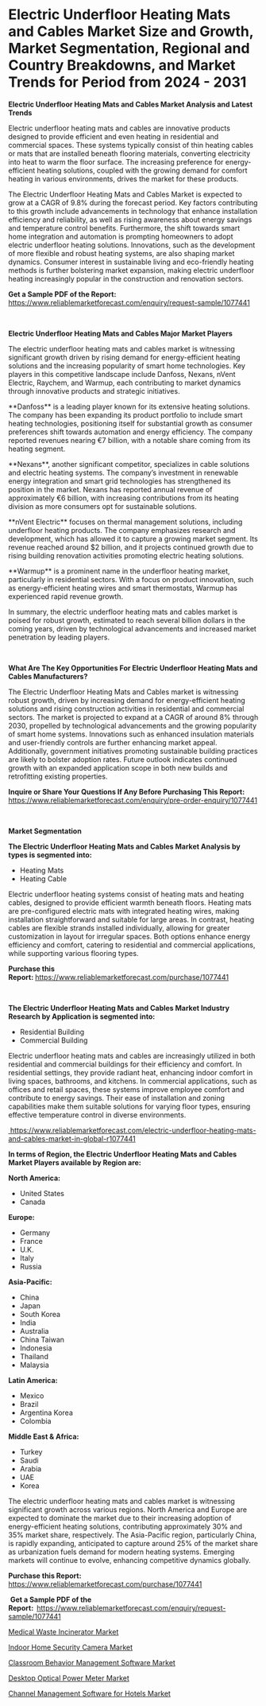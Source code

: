 <p><h1>Electric Underfloor Heating Mats and Cables Market Size and Growth, Market Segmentation, Regional and Country Breakdowns, and Market Trends for Period from 2024 -  2031</h1></p><p><strong>Electric Underfloor Heating Mats and Cables Market Analysis and Latest Trends</strong></p>
<p><p>Electric underfloor heating mats and cables are innovative products designed to provide efficient and even heating in residential and commercial spaces. These systems typically consist of thin heating cables or mats that are installed beneath flooring materials, converting electricity into heat to warm the floor surface. The increasing preference for energy-efficient heating solutions, coupled with the growing demand for comfort heating in various environments, drives the market for these products.</p><p>The Electric Underfloor Heating Mats and Cables Market is expected to grow at a CAGR of 9.8% during the forecast period. Key factors contributing to this growth include advancements in technology that enhance installation efficiency and reliability, as well as rising awareness about energy savings and temperature control benefits. Furthermore, the shift towards smart home integration and automation is prompting homeowners to adopt electric underfloor heating solutions. Innovations, such as the development of more flexible and robust heating systems, are also shaping market dynamics. Consumer interest in sustainable living and eco-friendly heating methods is further bolstering market expansion, making electric underfloor heating increasingly popular in the construction and renovation sectors.</p></p>
<p><strong>Get a Sample PDF of the Report:&nbsp;</strong> <a href="https://www.reliablemarketforecast.com/enquiry/request-sample/1077441?utm_campaign=1130&utm_medium=2&utm_source=Github&utm_content=ia&utm_term=06122024&utm_id=electric-underfloor-heating-mats-and-cables">https://www.reliablemarketforecast.com/enquiry/request-sample/1077441</a></p>
<p>&nbsp;</p>
<p><strong>Electric Underfloor Heating Mats and Cables Major Market Players</strong></p>
<p><p>The electric underfloor heating mats and cables market is witnessing significant growth driven by rising demand for energy-efficient heating solutions and the increasing popularity of smart home technologies. Key players in this competitive landscape include Danfoss, Nexans, nVent Electric, Raychem, and Warmup, each contributing to market dynamics through innovative products and strategic initiatives.</p><p>**Danfoss** is a leading player known for its extensive heating solutions. The company has been expanding its product portfolio to include smart heating technologies, positioning itself for substantial growth as consumer preferences shift towards automation and energy efficiency. The company reported revenues nearing €7 billion, with a notable share coming from its heating segment.</p><p>**Nexans**, another significant competitor, specializes in cable solutions and electric heating systems. The company’s investment in renewable energy integration and smart grid technologies has strengthened its position in the market. Nexans has reported annual revenue of approximately €6 billion, with increasing contributions from its heating division as more consumers opt for sustainable solutions.</p><p>**nVent Electric** focuses on thermal management solutions, including underfloor heating products. The company emphasizes research and development, which has allowed it to capture a growing market segment. Its revenue reached around $2 billion, and it projects continued growth due to rising building renovation activities promoting electric heating solutions.</p><p>**Warmup** is a prominent name in the underfloor heating market, particularly in residential sectors. With a focus on product innovation, such as energy-efficient heating wires and smart thermostats, Warmup has experienced rapid revenue growth. </p><p>In summary, the electric underfloor heating mats and cables market is poised for robust growth, estimated to reach several billion dollars in the coming years, driven by technological advancements and increased market penetration by leading players.</p></p>
<p>&nbsp;</p>
<p><strong>What Are The Key Opportunities For Electric Underfloor Heating Mats and Cables Manufacturers?</strong></p>
<p><p>The Electric Underfloor Heating Mats and Cables market is witnessing robust growth, driven by increasing demand for energy-efficient heating solutions and rising construction activities in residential and commercial sectors. The market is projected to expand at a CAGR of around 8% through 2030, propelled by technological advancements and the growing popularity of smart home systems. Innovations such as enhanced insulation materials and user-friendly controls are further enhancing market appeal. Additionally, government initiatives promoting sustainable building practices are likely to bolster adoption rates. Future outlook indicates continued growth with an expanded application scope in both new builds and retrofitting existing properties.</p></p>
<p><strong>Inquire or Share Your Questions If Any Before Purchasing This Report:</strong> <a href="https://www.reliablemarketforecast.com/enquiry/pre-order-enquiry/1077441?utm_campaign=1130&utm_medium=2&utm_source=Github&utm_content=ia&utm_term=06122024&utm_id=electric-underfloor-heating-mats-and-cables">https://www.reliablemarketforecast.com/enquiry/pre-order-enquiry/1077441</a></p>
<p>&nbsp;</p>
<p><strong>Market Segmentation</strong></p>
<p><strong>The Electric Underfloor Heating Mats and Cables Market Analysis by types is segmented into:</strong></p>
<p><ul><li>Heating Mats</li><li>Heating Cable</li></ul></p>
<p><p>Electric underfloor heating systems consist of heating mats and heating cables, designed to provide efficient warmth beneath floors. Heating mats are pre-configured electric mats with integrated heating wires, making installation straightforward and suitable for large areas. In contrast, heating cables are flexible strands installed individually, allowing for greater customization in layout for irregular spaces. Both options enhance energy efficiency and comfort, catering to residential and commercial applications, while supporting various flooring types.</p></p>
<p><strong>Purchase this Report:&nbsp;</strong><a href="https://www.reliablemarketforecast.com/purchase/1077441?utm_campaign=1130&utm_medium=2&utm_source=Github&utm_content=ia&utm_term=06122024&utm_id=electric-underfloor-heating-mats-and-cables">https://www.reliablemarketforecast.com/purchase/1077441</a></p>
<p>&nbsp;</p>
<p><strong>The Electric Underfloor Heating Mats and Cables Market Industry Research by Application is segmented into:</strong></p>
<p><ul><li>Residential Building</li><li>Commercial Building</li></ul></p>
<p><p>Electric underfloor heating mats and cables are increasingly utilized in both residential and commercial buildings for their efficiency and comfort. In residential settings, they provide radiant heat, enhancing indoor comfort in living spaces, bathrooms, and kitchens. In commercial applications, such as offices and retail spaces, these systems improve employee comfort and contribute to energy savings. Their ease of installation and zoning capabilities make them suitable solutions for varying floor types, ensuring effective temperature control in diverse environments.</p></p>
<p><a href="https://www.reliablemarketforecast.com/electric-underfloor-heating-mats-and-cables-market-in-global-r1077441?utm_campaign=1130&utm_medium=2&utm_source=Github&utm_content=ia&utm_term=06122024&utm_id=electric-underfloor-heating-mats-and-cables">&nbsp;https://www.reliablemarketforecast.com/electric-underfloor-heating-mats-and-cables-market-in-global-r1077441</a></p>
<p><strong>In terms of Region, the Electric Underfloor Heating Mats and Cables Market Players available by Region are:</strong></p>
<p>
    <p> <strong> North America: </strong>
        <ul>
            <li>United States</li>
            <li>Canada</li>
        </ul>
        </p> 
    <p> <strong> Europe: </strong>
        <ul>
            <li>Germany</li>
            <li>France</li>
            <li>U.K.</li>
            <li>Italy</li>
            <li>Russia</li>
        </ul>
        </p> 
    <p> <strong> Asia-Pacific: </strong>
        <ul>
            <li>China</li>
            <li>Japan</li>
            <li>South Korea</li>
            <li>India</li>
            <li>Australia</li>
            <li>China Taiwan</li>
            <li>Indonesia</li>
            <li>Thailand</li>
            <li>Malaysia</li>
        </ul>
        </p> 
    <p> <strong> Latin America: </strong>
        <ul>
            <li>Mexico</li>
            <li>Brazil</li>
            <li>Argentina Korea</li>
            <li>Colombia</li>
        </ul>
        </p> 
    <p> <strong> Middle East & Africa: </strong>
        <ul>
            <li>Turkey</li>
            <li>Saudi</li>
            <li>Arabia</li>
            <li>UAE</li>
            <li>Korea</li>
        </ul>
    </p>
    </p>
<p><p>The electric underfloor heating mats and cables market is witnessing significant growth across various regions. North America and Europe are expected to dominate the market due to their increasing adoption of energy-efficient heating solutions, contributing approximately 30% and 35% market share, respectively. The Asia-Pacific region, particularly China, is rapidly expanding, anticipated to capture around 25% of the market share as urbanization fuels demand for modern heating systems. Emerging markets will continue to evolve, enhancing competitive dynamics globally.</p></p>
<p><strong>Purchase this Report: </strong><a href="https://www.reliablemarketforecast.com/purchase/1077441?utm_campaign=1130&utm_medium=2&utm_source=Github&utm_content=ia&utm_term=06122024&utm_id=electric-underfloor-heating-mats-and-cables">https://www.reliablemarketforecast.com/purchase/1077441</a></p>
<p>&nbsp;<strong>Get a Sample PDF of the Report:&nbsp;&nbsp;</strong><a href="https://www.reliablemarketforecast.com/enquiry/request-sample/1077441?utm_campaign=1130&utm_medium=2&utm_source=Github&utm_content=ia&utm_term=06122024&utm_id=electric-underfloor-heating-mats-and-cables">https://www.reliablemarketforecast.com/enquiry/request-sample/1077441</a></p>
<p><strong></strong></p>
<p><p><a href="https://issuu.com/reportprime-2/docs/medical-waste-incinerator-market-size-2030.pptx?utm_campaign=1130&utm_medium=2&utm_source=Github&utm_content=ia&utm_term=06122024&utm_id=electric-underfloor-heating-mats-and-cables">Medical Waste Incinerator Market</a></p><p><a href="https://github.com/RickHolmes3/Market-Research-Report-List-7/blob/main/indoor-home-security-camera-market.md?utm_campaign=1130&utm_medium=2&utm_source=Github&utm_content=ia&utm_term=06122024&utm_id=electric-underfloor-heating-mats-and-cables">Indoor Home Security Camera Market</a></p><p><a href="https://www.linkedin.com/pulse/classroom-behavior-management-software-market-report-exploring-ezrqe?utm_campaign=1130&utm_medium=2&utm_source=Github&utm_content=ia&utm_term=06122024&utm_id=electric-underfloor-heating-mats-and-cables">Classroom Behavior Management Software Market</a></p><p><a href="https://issuu.com/reportprime-2/docs/desktop-optical-power-meter-market-size-2030.pptx?utm_campaign=1130&utm_medium=2&utm_source=Github&utm_content=ia&utm_term=06122024&utm_id=electric-underfloor-heating-mats-and-cables">Desktop Optical Power Meter Market</a></p><p><a href="https://www.linkedin.com/pulse/channel-management-software-hotels-market-trend-projected-sjxre?utm_campaign=1130&utm_medium=2&utm_source=Github&utm_content=ia&utm_term=06122024&utm_id=electric-underfloor-heating-mats-and-cables">Channel Management Software for Hotels Market</a></p></p>